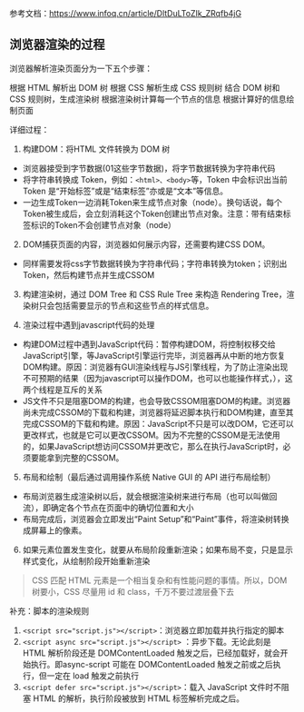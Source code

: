 参考文档：https://www.infoq.cn/article/DltDuLToZIk_ZRqfb4jG

## 浏览器渲染的过程
浏览器解析渲染页面分为一下五个步骤：

根据 HTML 解析出 DOM 树
根据 CSS 解析生成 CSS 规则树
结合 DOM 树和 CSS 规则树，生成渲染树
根据渲染树计算每一个节点的信息
根据计算好的信息绘制页面

详细过程：
1. 构建DOM：将HTML 文件转换为 DOM 树
  * 浏览器接受到字节数据(01这些字节数据)，将字节数据转换为字符串代码
  * 将字符串转换成 Token，例如：`<html>、<body>`等，Token 中会标识出当前 Token 是“开始标签”或是“结束标签”亦或是“文本”等信息。
  * 一边生成Token一边消耗Token来生成节点对象（node）。换句话说，每个Token被生成后，会立刻消耗这个Token创建出节点对象。注意：带有结束标签标识的Token不会创建节点对象（node）

2. DOM捕获页面的内容，浏览器如何展示内容，还需要构建CSS DOM。
  * 同样需要发将css字节数据转换为字符串代码；字符串转换为token；识别出Token，然后构建节点并生成CSSOM

3. 构建渲染树，通过 DOM Tree 和 CSS Rule Tree 来构造 Rendering Tree，渲染树只会包括需要显示的节点和这些节点的样式信息。

4. 渲染过程中遇到javascript代码的处理
  * 构建DOM过程中遇到JavaScript代码：暂停构建DOM，将控制权移交给JavaScript引擎，等JavaScript引擎运行完毕，浏览器再从中断的地方恢复DOM构建。原因：浏览器有GUI渲染线程与JS引擎线程，为了防止渲染出现不可预期的结果（因为javascript可以操作DOM，也可以也能操作样式，），这两个线程是互斥的关系
  * JS文件不只是阻塞DOM的构建，也会导致CSSOM阻塞DOM的构建。浏览器尚未完成CSSOM的下载和构建，浏览器将延迟脚本执行和DOM构建，直至其完成CSSOM的下载和构建。原因：JavaScript不只是可以改DOM，它还可以更改样式，也就是它可以更改CSSOM。因为不完整的CSSOM是无法使用的，如果JavaScript想访问CSSOM并更改它，那么在执行JavaScript时，必须要能拿到完整的CSSOM。

5. 布局和绘制（最后通过调用操作系统 Native GUI 的 API 进行布局绘制）
  * 布局浏览器生成渲染树以后，就会根据渲染树来进行布局（也可以叫做回流），即确定各个节点在页面中的确切位置和大小
  * 布局完成后，浏览器会立即发出“Paint Setup”和“Paint”事件，将渲染树转换成屏幕上的像素。

6. 如果元素位置发生变化，就要从布局阶段重新渲染；如果布局不变，只是显示样式变化，从绘制阶段开始重新渲染
  
> CSS 匹配 HTML 元素是一个相当复杂和有性能问题的事情。所以，DOM 树要小，CSS 尽量用 id 和 class，千万不要过渡层叠下去


补充：脚本的渲染规则
1. `<script src="script.js"></script>`：浏览器立即加载并执行指定的脚本
2. `<script async src="script.js"></script>` ：异步下载。无论此刻是 HTML 解析阶段还是 DOMContentLoaded 触发之后，已经加载好，就会开始执行。即async-script 可能在 DOMContentLoaded 触发之前或之后执行，但一定在 load 触发之前执行
3. `<script defer src="script.js"></script>`：载入 JavaScript 文件时不阻塞 HTML 的解析，执行阶段被放到 HTML 标签解析完成之后。

